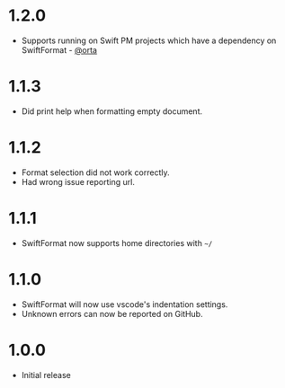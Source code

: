 # 1.2.0

* Supports running on Swift PM projects which have a dependency on SwiftFormat - [@orta](https://github.com/orta/)

# 1.1.3

* Did print help when formatting empty document.

# 1.1.2

* Format selection did not work correctly.
* Had wrong issue reporting url.

# 1.1.1

* SwiftFormat now supports home directories with `~/`

# 1.1.0

* SwiftFormat will now use vscode's indentation settings.
* Unknown errors can now be reported on GitHub.

# 1.0.0

* Initial release
